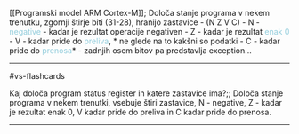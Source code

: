 [[Programski model ARM Cortex-M]];
Določa stanje programa v nekem trenutku, zgornji štirje biti (31-28), hranijo zastavice - (N Z V C)
	- N - <font color="#92cddc">negative</font> - kadar je rezultat operacije negativen
	- Z - kadar je rezultat <font color="#92cddc">enak 0</font>
	- V - kadar pride do <font color="#92cddc">preliva</font>, * ne glede na to kakšni so podatki
	- C - kadar pride do <font color="#92cddc">prenosa</font>*
	- zadnjih osem bitov pa predstavlja exception...


---

#vs-flashcards 

Kaj določa program status register in katere zastavice ima?;; Določa stanje programa v nekem trenutki, vsebuje štiri zastavice, N - negative, Z - kadar je rezultat enak 0, V kadar pride do preliva in C kadar pride do prenosa.
<!--SR:!2024-10-13,1,230-->

---
